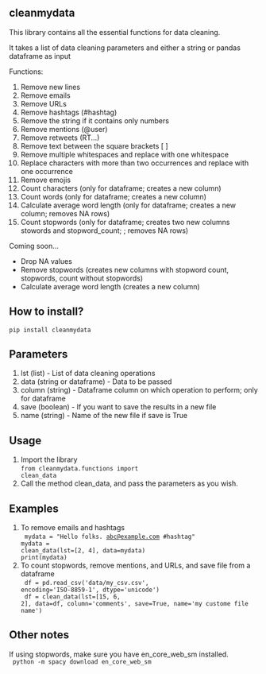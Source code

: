 ## cleanmydata

This library contains all the essential functions for data cleaning.

It takes a list of data cleaning parameters and either a string or pandas dataframe as input

Functions:
1) Remove new lines
2) Remove emails
3) Remove URLs 
4) Remove hashtags (#hashtag)
5) Remove the string if it contains only numbers
6) Remove mentions (@user)
7) Remove retweets (RT...)
8) Remove text between the square brackets [ ]
9) Remove multiple whitespaces and replace with one whitespace 
10) Replace characters with more than two occurrences and replace with one occurrence
11) Remove emojis
12) Count characters (only for dataframe; creates a new column)
13) Count words (only for dataframe; creates a new column)
14) Calculate average word length (only for dataframe; creates a new column; removes NA rows)
15) Count stopwords (only for dataframe; creates two new columns stowords and stopword_count; ; removes NA rows)

Coming soon...
<ul>
   <li>Drop NA values</li>
   <li>Remove stopwords (creates new columns with stopword count, stopwords, count without stopwords)</li>
   <li>Calculate average word length (creates a new column)</li>
</ul>


## How to install?
<code>pip install cleanmydata</code>


## Parameters
<ol>
   <li>lst (list) - List of data cleaning operations</li>
   <li>data (string or dataframe) - Data to be passed</li>
   <li>column (string) - Dataframe column on which operation to perform; only for dataframe</li>
   <li>save (boolean) - If you want to save the results in a new file</li>
   <li>name (string) - Name of the new file if save is True</li>
</ol>

## Usage
1) Import the library
   <br><code>from cleanmydata.functions import clean_data</code>
2) Call the method clean_data, and pass the parameters as you wish.

## Examples
1) To remove emails and hashtags<br>
   <code>
   mydata = "Hello folks. abc@example.com #hashtag"
   <br>mydata = clean_data(lst=[2, 4], data=mydata)
   <br>print(mydata)
   </code>
2) To count stopwords, remove mentions, and URLs, and save file from a dataframe<br>
   <code>
   df = pd.read_csv('data/my_csv.csv', encoding='ISO-8859-1', dtype='unicode')<br>
   df = clean_data(lst=[15, 6, 2], data=df, column='comments', save=True, name='my custome file name')
   </code>


## Other notes
If using stopwords, make sure you have en_core_web_sm installed. <br>
<code>
python -m spacy download en_core_web_sm
</code>